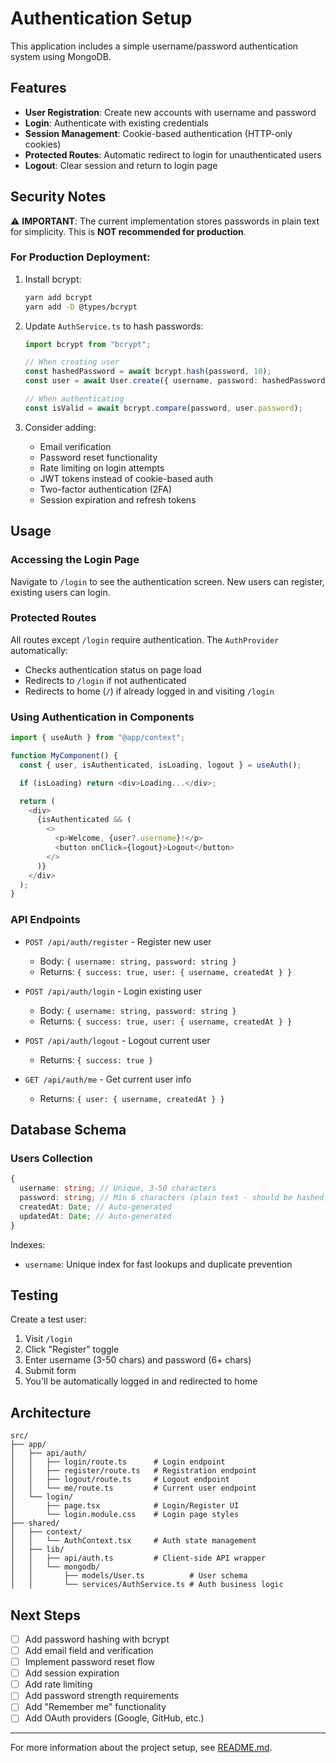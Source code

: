 # Authentication Setup

This application includes a simple username/password authentication system using MongoDB.

## Features

- **User Registration**: Create new accounts with username and password
- **Login**: Authenticate with existing credentials
- **Session Management**: Cookie-based authentication (HTTP-only cookies)
- **Protected Routes**: Automatic redirect to login for unauthenticated users
- **Logout**: Clear session and return to login page

## Security Notes

⚠️ **IMPORTANT**: The current implementation stores passwords in plain text for simplicity. This is **NOT recommended for production**.

### For Production Deployment:

1. Install bcrypt:

   ```bash
   yarn add bcrypt
   yarn add -D @types/bcrypt
   ```

2. Update `AuthService.ts` to hash passwords:

   ```typescript
   import bcrypt from "bcrypt";

   // When creating user
   const hashedPassword = await bcrypt.hash(password, 10);
   const user = await User.create({ username, password: hashedPassword });

   // When authenticating
   const isValid = await bcrypt.compare(password, user.password);
   ```

3. Consider adding:
   - Email verification
   - Password reset functionality
   - Rate limiting on login attempts
   - JWT tokens instead of cookie-based auth
   - Two-factor authentication (2FA)
   - Session expiration and refresh tokens

## Usage

### Accessing the Login Page

Navigate to `/login` to see the authentication screen. New users can register, existing users can login.

### Protected Routes

All routes except `/login` require authentication. The `AuthProvider` automatically:

- Checks authentication status on page load
- Redirects to `/login` if not authenticated
- Redirects to home (`/`) if already logged in and visiting `/login`

### Using Authentication in Components

```typescript
import { useAuth } from "@app/context";

function MyComponent() {
  const { user, isAuthenticated, isLoading, logout } = useAuth();

  if (isLoading) return <div>Loading...</div>;

  return (
    <div>
      {isAuthenticated && (
        <>
          <p>Welcome, {user?.username}!</p>
          <button onClick={logout}>Logout</button>
        </>
      )}
    </div>
  );
}
```

### API Endpoints

- `POST /api/auth/register` - Register new user

  - Body: `{ username: string, password: string }`
  - Returns: `{ success: true, user: { username, createdAt } }`

- `POST /api/auth/login` - Login existing user

  - Body: `{ username: string, password: string }`
  - Returns: `{ success: true, user: { username, createdAt } }`

- `POST /api/auth/logout` - Logout current user

  - Returns: `{ success: true }`

- `GET /api/auth/me` - Get current user info
  - Returns: `{ user: { username, createdAt } }`

## Database Schema

### Users Collection

```typescript
{
  username: string; // Unique, 3-50 characters
  password: string; // Min 6 characters (plain text - should be hashed!)
  createdAt: Date; // Auto-generated
  updatedAt: Date; // Auto-generated
}
```

Indexes:

- `username`: Unique index for fast lookups and duplicate prevention

## Testing

Create a test user:

1. Visit `/login`
2. Click "Register" toggle
3. Enter username (3-50 chars) and password (6+ chars)
4. Submit form
5. You'll be automatically logged in and redirected to home

## Architecture

```
src/
├── app/
│   ├── api/auth/
│   │   ├── login/route.ts      # Login endpoint
│   │   ├── register/route.ts   # Registration endpoint
│   │   ├── logout/route.ts     # Logout endpoint
│   │   └── me/route.ts         # Current user endpoint
│   └── login/
│       ├── page.tsx            # Login/Register UI
│       └── login.module.css    # Login page styles
├── shared/
│   ├── context/
│   │   └── AuthContext.tsx     # Auth state management
│   ├── lib/
│   │   ├── api/auth.ts         # Client-side API wrapper
│   │   └── mongodb/
│   │       ├── models/User.ts          # User schema
│   │       └── services/AuthService.ts # Auth business logic
```

## Next Steps

- [ ] Add password hashing with bcrypt
- [ ] Add email field and verification
- [ ] Implement password reset flow
- [ ] Add session expiration
- [ ] Add rate limiting
- [ ] Add password strength requirements
- [ ] Add "Remember me" functionality
- [ ] Add OAuth providers (Google, GitHub, etc.)

---

For more information about the project setup, see [README.md](../README.md).
